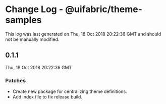 # Change Log - @uifabric/theme-samples

This log was last generated on Thu, 18 Oct 2018 20:22:36 GMT and should not be manually modified.

## 0.1.1
Thu, 18 Oct 2018 20:22:36 GMT

### Patches

- Create new package for centralizing theme definitions.
- Add index file to fix release build.

